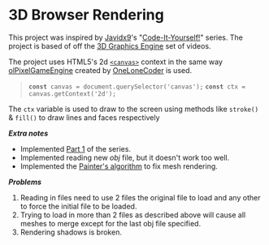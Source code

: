# 3D Browser Rendering
This project was inspired by [Javidx9](https://www.youtube.com/c/javidx9)'s "[Code-It-Yourself!](https://www.youtube.com/playlist?list=PLrOv9FMX8xJE8NgepZR1etrsU63fDDGxO)" series.
The project is based of off the [3D Graphics Engine](https://youtu.be/ih20l3pJoeU) set of videos.

The project uses HTML5's 2d [`<canvas>`](https://developer.mozilla.org/en-US/docs/Web/HTML/Element/canvas) context in the same way [olPixelGameEngine](https://github.com/OneLoneCoder/olcPixelGameEngine) created by [OneLoneCoder](https://github.com/OneLoneCoder) is used.
> **`const`**` canvas = document.querySelector('canvas');`
> **`const`**` ctx = canvas.getContext('2d');`

The `ctx` variable is used to draw to the screen using methods like `stroke()` & `fill()` to draw lines and faces respectively

**_Extra notes_**
- Implemented [Part 1](https://youtu.be/ih20l3pJoeU) of the series.
- Implemented reading new *obj* file, but it doesn't work too well.
- Implemented the [Painter's algorithm](https://en.wikipedia.org/wiki/Painter%27s_algorithm) to fix mesh rendering.

**_Problems_**
1. Reading in files need to use 2 files the original file to load and any other to force the initial file to be loaded.
2. Trying to load in more than 2 files as described above will cause all meshes to merge except for the last obj file specified.
3. Rendering shadows is broken.